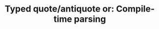 ---
title: ! 'Typed quote/antiquote or: Compile-time parsing'
paper-url: http://www.cs.ox.ac.uk/ralf.hinze/publications/Quote.pdf
authors:
- Ralf Hinze
type: paper
tags:
- parsing
- template haskell
doHaskell-type: functional pearl
dohaskell-year: 2011
---